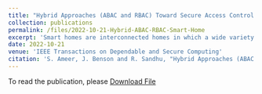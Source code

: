 ```yaml
---
title: "Hybrid Approaches (ABAC and RBAC) Toward Secure Access Control in Smart Home IoT"
collection: publications
permalink: /files/2022-10-21-Hybrid-ABAC-RBAC-Smart-Home
excerpt: 'Smart homes are interconnected homes in which a wide variety of digital devices with limited resources communicate with multiple users and among themselves using multiple protocols. The deployment of resource-limited devices and the use of a wide range of technologies expand the attack surface and position the smart home as a target for many potential security threats. Access control is among the top security challenges in smart home IoT. Several access control models have been developed or adapted for IoT in general, with a few specifically designed for the smart home IoT domain. Most of these models are built on the role-based access control (RBAC) model or the attribute-based access control (ABAC) model. However, recently some researchers demonstrated that the need arises for a hybrid model combining ABAC and RBAC, thereby incorporating the benefits of both models to better meet IoT access control challenges in general and smart homes requirements in particular. In this paper, we used two approaches to develop two different hybrid models for smart home IoT. We followed a role-centric approach and an attribute-centric approach to develop HyBAC RC and HyBAC AC , respectively. We formally define these models and illustrate their features through a use case scenario demonstration. We further provide a proof-of-concept implementation for each model in Amazon Web Services (AWS) IoT platform. Finally, we conduct a theoretical comparison between the two models proposed in this paper in addition to the EGRBAC model (RBAC model for smart home IoT) and HABAC model (ABAC model for smart home IoT), which were previously developed to meet smart homes’ challenges.'
date: 2022-10-21
venue: 'IEEE Transactions on Dependable and Secure Computing'
citation: 'S. Ameer, J. Benson and R. Sandhu, "Hybrid Approaches (ABAC and RBAC) Toward Secure Access Control in Smart Home IoT," in IEEE Transactions on Dependable and Secure Computing, vol. 20, no. 5, pp. 4032-4051, 1 Sept.-Oct. 2023, doi: 10.1109/TDSC.2022.3216297'
---
```


To read the publication, please <a href="files/2022-10-21-Hybrid-ABAC-RBAC-Smart-Home.pdf">Download File</a>
